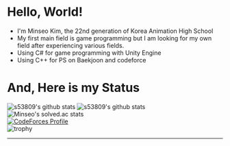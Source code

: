 # Hello, World!

* I'm Minseo Kim, the 22nd generation of Korea Animation High School
* My first main field is game programming but I am looking for my own field after experiencing various fields.   
* Using C# for game programming with Unity Engine
* Using C++ for PS on Baekjoon and codeforce   

# And, Here is my Status
![s53809's github stats](https://github-readme-stats.vercel.app/api?username=s53809&show_icons=true)
![s53809's github stats](https://github-readme-stats.vercel.app/api/top-langs/?username=s53809&show_icons=true&hide_border=true&title_color=004386&icon_color=004386&layout=compact)   
![Minseo's solved.ac stats](https://github-readme-solvedac.hyp3rflow.vercel.app/api/?handle=s53809)   
[![CodeForces Profile](https://cf.leed.at?id={s53809})](https://codeforces.com/profile/{s53809})   
![trophy](https://github-profile-trophy.vercel.app/?username=s53809)   
- - -
